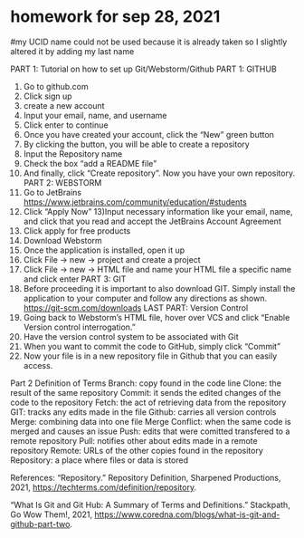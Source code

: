 # homework for sep 28, 2021
#my UCID name could not be used because it is already taken so I slightly altered it by adding my last name

PART 1: Tutorial on how to set up Git/Webstorm/Github
 PART 1: GITHUB
1) Go to github.com
2) Click sign up 
3) create a new account
4) Input your email, name, and username
5) Click enter to continue 
6) Once you have created your account, click the “New” green button
7) By clicking the button, you will be able to create a repository
8) Input the Repository name 
9) Check the box “add a README file”
10) And finally, click “Create repository”. Now you have your own repository.
 PART 2: WEBSTORM
11) Go to JetBrains https://www.jetbrains.com/community/education/#students
 12) Click “Apply Now”
 13)Input necessary information like your email, name, and click that you read and accept the JetBrains Account Agreement
 14) Click apply for free products
 15) Download Webstorm
 16) Once the application is installed, open it up 
 17) Click File -> new -> project and create a project
 18) Click File -> new -> HTML file and name your HTML file a specific name and click enter
PART 3: GIT
 20) Before proceeding it is important to also download GIT. Simply install the application to your computer and follow any directions as shown. https://git-scm.com/downloads
LAST PART: Version Control
 22) Going back to Webstorm’s HTML file, hover over VCS and click “Enable Version control interrogation.”
 23) Have the version control system to be associated with Git
 24) When you want to commit the code to GitHub, simply click “Commit”
 25) Now your file is in a new repository file in Github that you can easily access.


Part 2 Definition of Terms
Branch: copy found in the code line
Clone: the result of the same repository
Commit: it sends the edited changes of the code to the repository
Fetch: the act of retrieving data from the repository
GIT: tracks any edits made in the file
Github: carries all version controls
Merge: combining data into one file
Merge Conflict: when the same code is merged and causes an issue
Push: edits that were comitted transfered to a remote repository
Pull: notifies other about edits made in a remote repository
Remote: URLs of the other copies found in the repository
Repository: a place where files or data is stored



References:
“Repository.” Repository Definition, Sharpened Productions, 2021, https://techterms.com/definition/repository. 

“What Is Git and Git Hub: A Summary of Terms and Definitions.” Stackpath, Go Wow Them!, 2021, https://www.coredna.com/blogs/what-is-git-and-github-part-two. 
